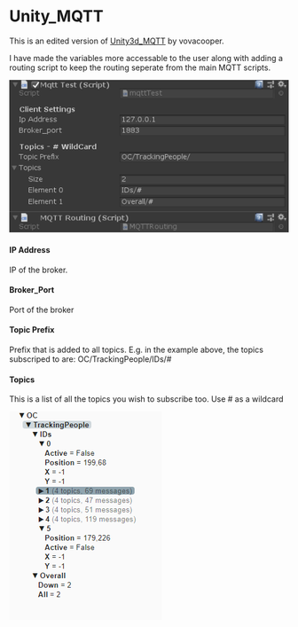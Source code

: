 # Unity_MQTT
This is an edited version of [Unity3d_MQTT](https://github.com/vovacooper/Unity3d_MQTT) by vovacooper.  
  
I have made the variables more accessable to the user along with adding a routing script to keep the routing seperate from the main MQTT scripts.
  
![UI](ReadMe_Assets/MQTT_Image1.PNG "User Interface")


#### IP Address
IP of the broker.

#### Broker_Port
Port of the broker

#### Topic Prefix
Prefix that is added to all topics. E.g. in the example above, the topics subscriped to are: OC/TrackingPeople/IDs/#

#### Topics
This is a list of all the topics you wish to subscribe too. Use # as a wildcard

![MQTT](ReadMe_Assets/Capture7.PNG "MQTT Levels")
